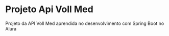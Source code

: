 <h1>Projeto Api Voll Med</h1>
Projeto da API Voll Med aprendida no desenvolvimento com Spring Boot no Alura